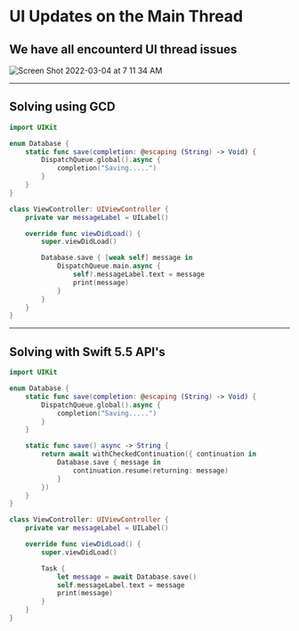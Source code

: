 # UI Updates on the Main Thread

## We have all encounterd UI thread issues

![Screen Shot 2022-03-04 at 7 11 34 AM](https://user-images.githubusercontent.com/1819208/156764008-b4bc3df6-df01-450f-8886-b8bca8c62146.png)

***

## Solving using GCD

```swift
import UIKit

enum Database {
    static func save(completion: @escaping (String) -> Void) {
        DispatchQueue.global().async {
            completion("Saving.....")
        }
    }
}

class ViewController: UIViewController {
    private var messageLabel = UILabel()

    override func viewDidLoad() {
        super.viewDidLoad()

        Database.save { [weak self] message in
            DispatchQueue.main.async {
                self?.messageLabel.text = message
                print(message)
            }
        }
    }
}
```

***

## Solving with Swift 5.5 API's 

```swift 
import UIKit

enum Database {
    static func save(completion: @escaping (String) -> Void) {
        DispatchQueue.global().async {
            completion("Saving.....")
        }
    }

    static func save() async -> String {
        return await withCheckedContinuation({ continuation in
            Database.save { message in
                continuation.resume(returning: message)
            }
        })
    }
}

class ViewController: UIViewController {
    private var messageLabel = UILabel()

    override func viewDidLoad() {
        super.viewDidLoad()

        Task {
            let message = await Database.save()
            self.messageLabel.text = message
            print(message)
        }
    }
}
```
